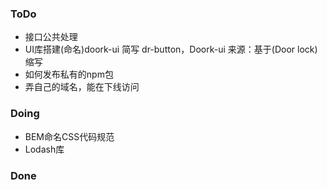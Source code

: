 
### ToDo

- 接口公共处理
- UI库搭建(命名)doork-ui 简写 dr-button，Doork-ui
    来源：基于(Door lock)缩写
- 如何发布私有的npm包
- 弄自己的域名，能在下线访问



### Doing
- BEM命名CSS代码规范
- Lodash库

### Done